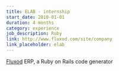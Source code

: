 ```yaml
---
title: ELAB - internship
start_date: 2010-01-01
duration: 4 months
category: experience
job_description: Ruby
link: http://www.fluxod.com/site/company
link_placeholder: elab
---
```


<a href="http://www.fluxod.com/">Fluxod</a> ERP, a Ruby on Rails code generator
